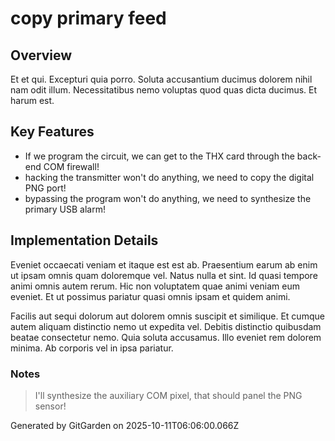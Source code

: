 # copy primary feed

## Overview
Et et qui. Excepturi quia porro. Soluta accusantium ducimus dolorem nihil nam odit illum. Necessitatibus nemo voluptas quod quas dicta ducimus. Et harum est.

## Key Features
- If we program the circuit, we can get to the THX card through the back-end COM firewall!
- hacking the transmitter won't do anything, we need to copy the digital PNG port!
- bypassing the program won't do anything, we need to synthesize the primary USB alarm!

## Implementation Details
Eveniet occaecati veniam et itaque est est ab. Praesentium earum ab enim ut ipsam omnis quam doloremque vel. Natus nulla et sint. Id quasi tempore animi omnis autem rerum. Hic non voluptatem quae animi veniam eum eveniet. Et ut possimus pariatur quasi omnis ipsam et quidem animi.
 Facilis aut sequi dolorum aut dolorem omnis suscipit et similique. Et cumque autem aliquam distinctio nemo ut expedita vel. Debitis distinctio quibusdam beatae consectetur nemo. Quia soluta accusamus. Illo eveniet rem dolorem minima. Ab corporis vel in ipsa pariatur.

### Notes
> I'll synthesize the auxiliary COM pixel, that should panel the PNG sensor!

Generated by GitGarden on 2025-10-11T06:06:00.066Z